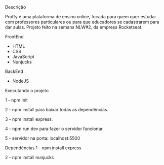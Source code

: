 Descrição

Proffy é uma plataforma de ensino online, focada para quem quer estudar com professores particulares ou para que educadores se cadastrarem para dar aulas. Projeto feito na semana NLW#2, da empresa Rocketseat.

FrontEnd

- HTML
- CSS
- JavaScript
- Nunjucks

BackEnd

- NodeJS

Executando o projeto

1 - npm init

2 - npm install para baixar todas as dependências.

3 - npm install express.

4 - npm run dev para fazer o servidor funcionar.

5 - servidor na porta: localhost:5500

Dependências
1 - npm install express

2 - npm install nunjucks